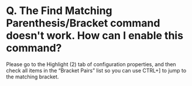 # Q. The Find Matching Parenthesis/Bracket command doesn't work. How can I enable this command?

Please go to the Highlight (2) tab of configuration properties, and then check all items in the “Bracket Pairs” list so you can use CTRL+\] to jump to the matching bracket.

